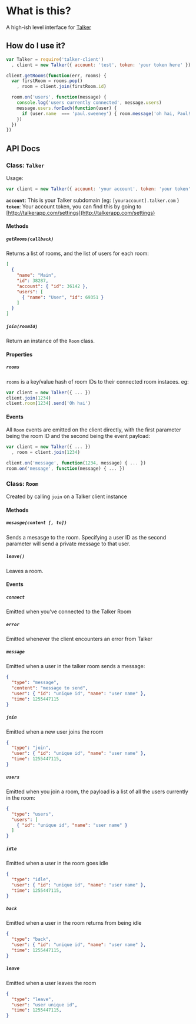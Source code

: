 # What is this?
A high-ish level interface for [Talker](http://talkerapp.com/)

## How do I use it?

``` javascript
var Talker = require('talker-client')
  , client = new Talker({ account: 'test', token: 'your token here' })

client.getRooms(function(err, rooms) {
  var firstRoom = rooms.pop()
    , room = client.join(firstRoom.id)

  room.on('users', function(message) {
    console.log('users currently connected', message.users)
    message.users.forEach(function(user) {
      if (user.name  === 'paul.sweeney') { room.message('oh hai, Paul!') }
    })
  })
})
```

## API Docs

### Class: `Talker`
Usage:
``` javascript
var client = new Talker({ account: 'your account', token: 'your token' })
```

__`account`__: This is your Talker subdomain (eg: `[youraccount].talker.com` )
__`token`__: Your account token, you can find this by going to [http://talkerapp.com/settings](http://talkerapp.com/settings)

#### Methods
##### `getRooms(callback)`
Returns a list of rooms, and the list of users for each room:

``` json
[
  {
    "name": "Main",
    "id": 38287,
    "account": { "id": 36142 },
    "users": [
      { "name": "User", "id": 69351 }
    ]
  }
]
```

##### `join(roomId)`
Return an instance of the `Room` class.

#### Properties
##### `rooms`
`rooms` is a key/value hash of room IDs to their connected room instaces. eg:

``` javascript
var client = new Talker({ ... })
client.join(1234)
client.room[1234].send('Oh hai')
```


#### Events
All `Room` events are emitted on the client directly, with the first parameter
being the room ID and the second being the event payload:

``` javascript
var client = new Talker({ ... })
  , room = client.join(1234)

client.on('message', function(1234, message) { ... })
room.on('message', function(message) { ... })
```

### Class: `Room`
Created by calling `join` on a Talker client instance

#### Methods
##### `mesasge(content [, to])`
Sends a mesasge to the room. Specifying a user ID as the second parameter will
send a private message to that user.

##### `leave()`
Leaves a room.

#### Events
##### `connect`
Emitted when you've connected to the Talker Room

##### `error`
Emitted whenever the client encounters an error from Talker

##### `message`
Emitted when a user in the talker room sends a message:

``` json
{
  "type": "message",
  "content": "message to send",
  "user": { "id": "unique id", "name": "user name" },
  "time": 1255447115
}
```

##### `join`
Emitted when a new user joins the room

``` json
{
  "type": "join",
  "user": { "id": "unique id", "name": "user name" },
  "time": 1255447115,
}
```

##### `users`
Emitted when you join a room, the payload is a list of all the users currently
in the room:

``` json
{
  "type": "users",
  "users": [
    { "id": "unique id", "name": "user name" }
  ]
}
```

##### `idle`
Emitted when a user in the room goes idle

```json
{
  "type": "idle",
  "user": { "id": "unique id", "name": "user name" },
  "time": 1255447115,
}
```

##### `back`
Emitted when a user in the room returns from being idle

```json
{
  "type": "back",
  "user": { "id": "unique id", "name": "user name" },
  "time": 1255447115,
}
```


##### `leave`
Emitted when a user leaves the room

```json
{
  "type": "leave",
  "user": "user unique id",
  "time": 1255447115,
}
```
